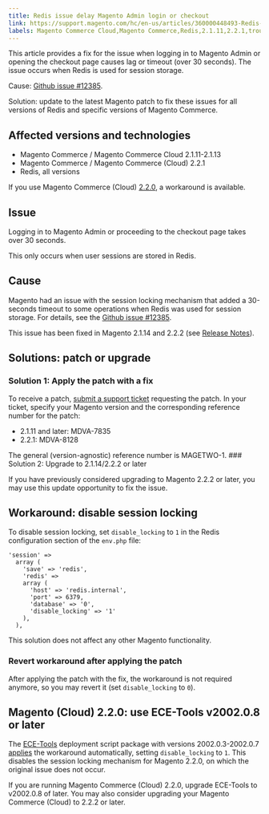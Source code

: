 ```yaml
---
title: Redis issue delay Magento Admin login or checkout 
link: https://support.magento.com/hc/en-us/articles/360000448493-Redis-issue-delay-Magento-Admin-login-or-checkout-
labels: Magento Commerce Cloud,Magento Commerce,Redis,2.1.11,2.2.1,troubleshooting,timeout
---
```


This article provides a fix for the issue when logging in to Magento Admin or opening the checkout page causes lag or timeout (over 30 seconds). The issue occurs when Redis is used for session storage.

Cause: [Github issue \#12385](https://github.com/magento/magento2/issues/12385). 

Solution: update to the latest Magento patch to fix these issues for all versions of Redis and specific versions of Magento Commerce.

## Affected versions and technologies

* Magento Commerce / Magento Commerce Cloud 2.1.11-2.1.13
* Magento Commerce / Magento Commerce (Cloud) 2.2.1
* Redis, all versions

If you use Magento Commerce (Cloud) [2.2.0](#h_64593789291526919876198), a workaround is available. 

## Issue

Logging in to Magento Admin or proceeding to the checkout page takes over 30 seconds.

This only occurs when user sessions are stored in Redis.

## Cause

Magento had an issue with the session locking mechanism that added a 30-seconds timeout to some operations when Redis was used for session storage. For details, see the [Github issue \#12385](https://github.com/magento/magento2/issues/12385).

This issue has been fixed in Magento 2.1.14 and 2.2.2 (see [Release Notes](http://devdocs.magento.com/guides/v2.2/release-notes/ReleaseNotes2.2.2CE.html#session-framework)).

## Solutions: patch or upgrade

### Solution 1: Apply the patch with a fix

To receive a patch, [submit a support ticket](https://support.magento.com/hc/en-us/articles/360019088251) requesting the patch. In your ticket, specify your Magento version and the corresponding reference number for the patch:

* 2.1.11 and later: MDVA-7835
* 2.2.1: MDVA-8128

The general (version-agnostic) reference number is MAGETWO-1. ### Solution 2: Upgrade to 2.1.14/2.2.2 or later

If you have previously considered upgrading to Magento 2.2.2 or later, you may use this update opportunity to fix the issue.

## Workaround: disable session locking

To disable session locking, set `` disable_locking `` to `` 1 `` in the Redis configuration section of the `` env.php `` file:

<pre><code class="language-php">'session' =>
  array (
    'save' => 'redis',
    'redis' =>
    array (
      'host' => 'redis.internal',
      'port' => 6379,
      'database' => '0',
      'disable_locking' => '1'
    ),
  ),
</code></pre>

This solution does not affect any other Magento functionality.

### Revert workaround after applying the patch

After applying the patch with the fix, the workaround is not required anymore, so you may revert it (set `` disable_locking `` to `` 0 ``).

## Magento (Cloud) 2.2.0: use ECE-Tools v2002.0.8 or later

The [ECE-Tools](http://devdocs.magento.com/guides/v2.2/cloud/composer-packages/ece-tools.html) deployment script package with versions 2002.0.3-2002.0.7 [applies](http://devdocs.magento.com/guides/v2.2/cloud/composer-packages/ece-tools.html#v200203) the workaround automatically, setting `` disable_locking `` to `` 1 ``. This disables the session locking mechanism for Magento 2.2.0, on which the original issue does not occur.

If you are running Magento Commerce (Cloud) 2.2.0, upgrade ECE-Tools to v2002.0.8 of later. You may also consider upgrading your Magento Commerce (Cloud) to 2.2.2 or later.